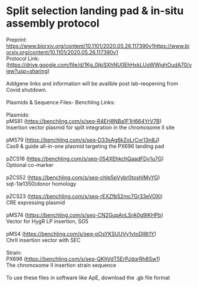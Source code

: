 # Split selection landing pad & in-situ assembly protocol
Preprint: https://www.biorxiv.org/content/10.1101/2020.05.26.117390v1https://www.biorxiv.org/content/10.1101/2020.05.26.117390v1
<br />
Protocol Link: (https://drive.google.com/file/d/1Kg_0jkiSXhNU0EhHxkLUoWWjghOudA70/view?usp=sharing) <br />
<br />
Addgene links and information will be avalible post lab-reopening from Covid shutdown.<br />
<br />
Plasmids & Sequence Files- Benchling Links: <br />
<br />
Plasmids: <br />
pMS81 (https://benchling.com/s/seq-R4EH8NBa1F1H664YrV7B)<br />
Insertion vector plasmid for split integration in the chromosome II site <br />
<br />
pMS79 (https://benchling.com/s/seq-D33sAg6kZoLrCvr13n8J)<br />
Cas9 & guide all-in-one plasmid targeting the PX696 landing pad  <br />
<br />
pZCS16 (https://benchling.com/s/seq-054XEhkchQaadFDv1u7G)<br />
Optional co-marker <br />
<br />
pZCS52 (https://benchling.com/s/seq-chIp5pVybr0toshIMyYG)
<br />
sqt-1(e1350)donor homology<br />
<br />
pZCS23 (https://benchling.com/s/seq-rEXZfb52mc7Gr33eVOXl)<br />
CRE expressing plasmid<br />
<br />
pMS74 (https://benchling.com/s/seq-CN2GupAnLSrA0g9IKHPb)<br />
Vector for HygR LP insertion, SG5<br />
<br />
pMS4 (https://benchling.com/s/seq-pOsYKSUUVy1ytoDI8t1Y)<br />
ChrII insertion vector with SEC<br />
<br />
Strain:
<br />
PX696 (https://benchling.com/s/seq-QKhVdT5ErPJdqrRh8Sw1) <br />
The chromosome II insertion strain sequence <br />
<br />
To use these files in software like ApE, download the .gb file format<br />


